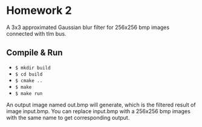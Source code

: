 # Homework 2
A 3x3 approximated Gaussian blur filter for 256x256 bmp images connected with tlm bus.
## Compile & Run
 - `$ mkdir build`
 - `$ cd build`
 - `$ cmake ..`
 - `$ make`
 - `$ make run`

An output image named out.bmp will generate, which is the filtered result of image input.bmp.
You can replace input.bmp with a 256x256 bmp images with the same name to get corresponding output.

